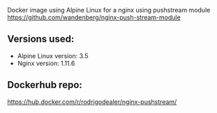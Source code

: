 Docker image using Alpine Linux for a nginx using pushstream module https://github.com/wandenberg/nginx-push-stream-module

## Versions used:
- Alpine Linux version: 3.5
- Nginx version: 1.11.6

## Dockerhub repo:
https://hub.docker.com/r/rodrigodealer/nginx-pushstream/
